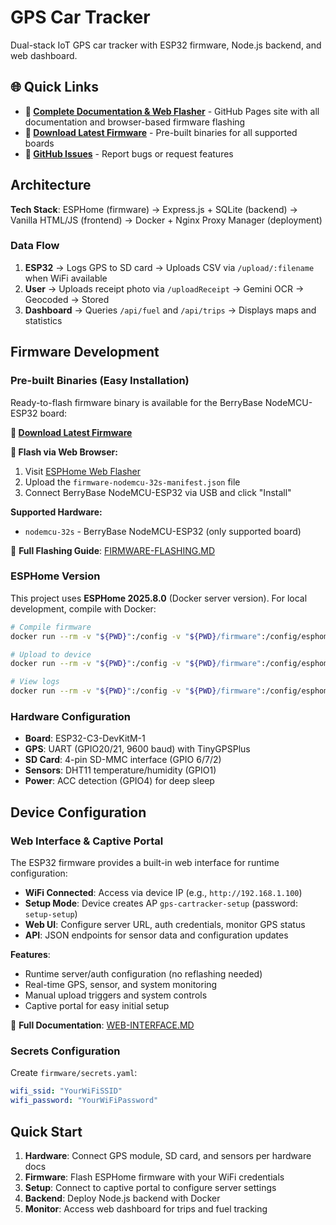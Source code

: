 # GPS Car Tracker

Dual-stack IoT GPS car tracker with ESP32 firmware, Node.js backend, and web dashboard.

## 🌐 Quick Links

- **📖 [Complete Documentation & Web Flasher](https://ottes42.github.io/esp32-gps-cartracker/)** - GitHub Pages site with all documentation and browser-based firmware flashing
- **🚀 [Download Latest Firmware](https://github.com/Ottes42/esp32-gps-cartracker/releases)** - Pre-built binaries for all supported boards
- **💬 [GitHub Issues](https://github.com/Ottes42/esp32-gps-cartracker/issues)** - Report bugs or request features

## Architecture

**Tech Stack**: ESPHome (firmware) → Express.js + SQLite (backend) → Vanilla HTML/JS (frontend) → Docker + Nginx Proxy Manager (deployment)

### Data Flow
1. **ESP32** → Logs GPS to SD card → Uploads CSV via `/upload/:filename` when WiFi available
2. **User** → Uploads receipt photo via `/uploadReceipt` → Gemini OCR → Geocoded → Stored  
3. **Dashboard** → Queries `/api/fuel` and `/api/trips` → Displays maps and statistics

## Firmware Development

### Pre-built Binaries (Easy Installation)
Ready-to-flash firmware binary is available for the BerryBase NodeMCU-ESP32 board:

**🚀 [Download Latest Firmware](https://github.com/Ottes42/esp32-gps-cartracker/releases)**

**📱 Flash via Web Browser:**
1. Visit [ESPHome Web Flasher](https://web.esphome.io/)
2. Upload the `firmware-nodemcu-32s-manifest.json` file
3. Connect BerryBase NodeMCU-ESP32 via USB and click "Install"

**Supported Hardware:**
- `nodemcu-32s` - BerryBase NodeMCU-ESP32 (only supported board)

📖 **Full Flashing Guide**: [FIRMWARE-FLASHING.MD](docs/FIRMWARE-FLASHING.MD)

### ESPHome Version
This project uses **ESPHome 2025.8.0** (Docker server version). For local development, compile with Docker:

```bash
# Compile firmware
docker run --rm -v "${PWD}":/config -v "${PWD}/firmware":/config/esphome esphome/esphome:2025.8 compile firmware/firmware.yaml

# Upload to device  
docker run --rm -v "${PWD}":/config -v "${PWD}/firmware":/config/esphome --device=/dev/ttyUSB0 esphome/esphome:2025.8 upload firmware/firmware.yaml

# View logs
docker run --rm -v "${PWD}":/config -v "${PWD}/firmware":/config/esphome --device=/dev/ttyUSB0 esphome/esphome:2025.8 logs firmware/firmware.yaml
```

### Hardware Configuration

- **Board**: ESP32-C3-DevKitM-1
- **GPS**: UART (GPIO20/21, 9600 baud) with TinyGPSPlus
- **SD Card**: 4-pin SD-MMC interface (GPIO 6/7/2)
- **Sensors**: DHT11 temperature/humidity (GPIO1)
- **Power**: ACC detection (GPIO4) for deep sleep

## Device Configuration

### Web Interface & Captive Portal

The ESP32 firmware provides a built-in web interface for runtime configuration:

- **WiFi Connected**: Access via device IP (e.g., `http://192.168.1.100`)
- **Setup Mode**: Device creates AP `gps-cartracker-setup` (password: `setup-setup`)
- **Web UI**: Configure server URL, auth credentials, monitor GPS status
- **API**: JSON endpoints for sensor data and configuration updates

**Features**:

- Runtime server/auth configuration (no reflashing needed)
- Real-time GPS, sensor, and system monitoring
- Manual upload triggers and system controls
- Captive portal for easy initial setup

📖 **Full Documentation**: [WEB-INTERFACE.MD](docs/WEB-INTERFACE.MD)

### Secrets Configuration

Create `firmware/secrets.yaml`:

```yaml
wifi_ssid: "YourWiFiSSID"
wifi_password: "YourWiFiPassword"
```

## Quick Start

1. **Hardware**: Connect GPS module, SD card, and sensors per hardware docs
2. **Firmware**: Flash ESPHome firmware with your WiFi credentials  
3. **Setup**: Connect to captive portal to configure server settings
4. **Backend**: Deploy Node.js backend with Docker
5. **Monitor**: Access web dashboard for trips and fuel tracking
